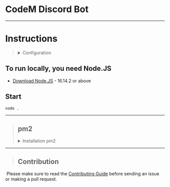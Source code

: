 # CodeM Discord Bot

---

# Instructions
> <details>
> <summary>Configuration</summary>
>  1. Go to `Structures/` <br>
>  2. Rename `.env.example` to `.env` <br>
>  3. Change `.env`
> 
> ```sh
>  # Discord Bot Token
>  BOT_TOKEN = 
> 
>  # MongoDB url
>  DATABASE_URL = 
> ```
>  The bot token can be copied in the Bot section of [your application](https://discord.com/developers/applications)
> </details>


## To run locally, you need Node.JS
 - [Download Node.JS](https://nodejs.org/en/) - 16.14.2 or above

## Start
 ```sh
 node .
 ```

---

> ## pm2
> <details>
> <summary>Installation pm2</summary>
> 
> 
> ## Install pm2
> ```sh 
> npm install --global pm2
> ```
> 
> ## Startup
>  - [Check this](https://futurestud.io/tutorials/pm2-restart-processes-after-system-reboot)
> 
> ## Starting
>  ```sh
>  pm2 start . --name "CodeM bot" --watch
>  ```
> 
> ## Base commands for Neophyte's
>  ```sh
> pm2 list - show all process
> 
> pm2 stop (id) - stopping process
> 
> pm2 logs (. or id) - show logs
>  ```
> more in `pm2 -h` or [this](https://pm2.keymetrics.io/docs/usage/quick-start/) and Google 😉
> 
> ---
> 
> ## If you want to use nodemon and pm2
>  - [Check this](https://stackoverflow.com/questions/69457892/nodemon-watch-vs-pm2-watch)
> 
> </details>

---

> ## Contribution
​
Please make sure to read the [Contributing Guide](CONTRIBUTING.md) before sending an issue or making a pull request.
